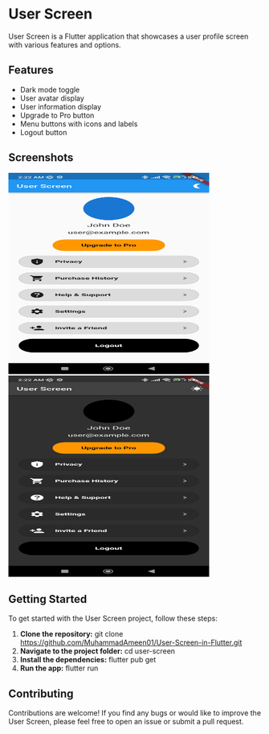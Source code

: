 # User Screen

User Screen is a Flutter application that showcases a user profile screen with various features and options.

## Features

- Dark mode toggle
- User avatar display
- User information display
- Upgrade to Pro button
- Menu buttons with icons and labels
- Logout button
## Screenshots
<img src="https://github.com/MuhammadAmeen01/User-Screen-in-Flutter/blob/master/1.jpg?raw=true" width="400" height="400">
<img src="https://github.com/MuhammadAmeen01/User-Screen-in-Flutter/blob/master/2.jpg?raw=true" width="400" height="400">


## Getting Started

To get started with the User Screen project, follow these steps:
1. **Clone the repository:**
git clone https://github.com/MuhammadAmeen01/User-Screen-in-Flutter.git
2. **Navigate to the project folder:**
cd user-screen
3. **Install the dependencies:**
flutter pub get
4. **Run the app:**
flutter run

## Contributing

Contributions are welcome! If you find any bugs or would like to improve the User Screen, please feel free to open an issue or submit a pull request.


